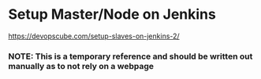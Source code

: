 # Setup Master/Node on Jenkins
https://devopscube.com/setup-slaves-on-jenkins-2/
### NOTE: This is a temporary reference and should be written out manually as to not rely on a webpage